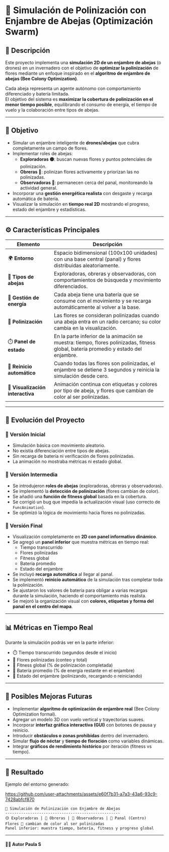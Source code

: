 # 🐝 Simulación de Polinización con Enjambre de Abejas (Optimización Swarm)

## 🌼 Descripción 

Este proyecto implementa una **simulación 2D de un enjambre de abejas** (o drones) en un invernadero con el objetivo de **optimizar la polinización** de flores mediante un enfoque inspirado en el **algoritmo de enjambre de abejas (Bee Colony Optimization)**.

Cada abeja representa un agente autónomo con comportamiento diferenciado y batería limitada.  
El objetivo del sistema es **maximizar la cobertura de polinización en el menor tiempo posible**, equilibrando el consumo de energía, el tiempo de vuelo y la colaboración entre tipos de abejas.

---

## 🎯 Objetivo

- Simular un enjambre inteligente de **drones/abejas** que cubra completamente un campo de flores.  
- Implementar roles de abejas:
  - **Exploradoras 🟡**: buscan nuevas flores y puntos potenciales de polinización.  
  - **Obreras 🔵**: polinizan flores activamente y priorizan las no polinizadas.  
  - **Observadoras 🔴**: permanecen cerca del panal, monitoreando la actividad general.  
- Incorporar una **gestión energética realista** con desgaste y recarga automática de batería.  
- Visualizar la simulación en **tiempo real 2D** mostrando el progreso, estado del enjambre y estadísticas.

---

## ⚙️ Características Principales

| Elemento | Descripción |
|-----------|-------------|
| 🌍 **Entorno** | Espacio bidimensional (100x100 unidades) con una base central (panal) y flores distribuidas aleatoriamente. |
| 🐝 **Tipos de abejas** | Exploradoras, obreras y observadoras, con comportamientos de búsqueda y movimiento diferenciados. |
| 🔋 **Gestión de energía** | Cada abeja tiene una batería que se consume con el movimiento y se recarga automáticamente al volver a la base. |
| 🌸 **Polinización** | Las flores se consideran polinizadas cuando una abeja entra en un radio cercano; su color cambia en la visualización. |
| ⏱️ **Panel de estado** | En la parte inferior de la animación se muestra: tiempo, flores polinizadas, fitness global, batería promedio y estado del enjambre. |
| 🔁 **Reinicio automático** | Cuando todas las flores son polinizadas, el enjambre se detiene 3 segundos y reinicia la simulación desde cero. |
| 🎨 **Visualización interactiva** | Animación continua con etiquetas y colores por tipo de abeja, y flores que cambian de color al ser polinizadas. |

---

## 🧠 Evolución del Proyecto

### 🥇 **Versión Inicial**
- Simulación básica con movimiento aleatorio.
- No existía diferenciación entre tipos de abejas.
- Sin recarga de batería ni verificación de flores polinizadas.
- La animación no mostraba métricas ni estado global.

### 🥈 **Versión Intermedia**
- Se introdujeron **roles de abejas** (exploradoras, obreras y observadoras).
- Se implementó la **detección de polinización** (flores cambian de color).
- Se añadió una **función de fitness global** basada en la cobertura.
- Se corrigió un bug que impedía la actualización visual (uso correcto de `FuncAnimation`).
- Se optimizó la lógica de movimiento hacia flores no polinizadas.

### 🥇 **Versión Final**
- Visualización completamente en **2D con panel informativo dinámico**.  
- Se agregó un **panel inferior** que muestra métricas en tiempo real:
  - Tiempo transcurrido  
  - Flores polinizadas  
  - Fitness global  
  - Batería promedio  
  - Estado del enjambre  
- Se incluyó **recarga automática** al llegar al panal.  
- Se implementó **reinicio automático** de la simulación tras completar toda la polinización.  
- Se ajustaron los valores de batería para obligar a varias recargas durante la simulación, haciendo el comportamiento más realista.  
- Se mejoró la organización visual con **colores, etiquetas y forma del panal en el centro del mapa**.
---

## 📊 Métricas en Tiempo Real

Durante la simulación podrás ver en la parte inferior:

- ⏱️ Tiempo transcurrido (segundos desde el inicio)  
- 🌼 Flores polinizadas (conteo y total)  
- 💪 Fitness global (% de polinización completada)  
- 🔋 Batería promedio (% de energía restante en el enjambre)  
- 🐝 Estado del enjambre (polinizando, recargando o reiniciando)

---

## 🔮 Posibles Mejoras Futuras

- Implementar **algoritmo de optimización de enjambre real** (Bee Colony Optimization formal).  
- Agregar un modelo 3D con vuelo vertical y trayectorias suaves.  
- Incorporar **interfaz gráfica interactiva (GUI)** con botones de pausa y reinicio.  
- Introducir **obstáculos o zonas prohibidas** dentro del invernadero.  
- Simular **flujo de néctar** y **tiempo de floración** como variables dinámicas.  
- Integrar **gráficos de rendimiento histórico** por iteración (fitness vs tiempo).  

---

## 📸 Resultado

Ejemplo del entorno generado:


https://github.com/user-attachments/assets/e60f7b31-a7a3-43a6-93c9-7428abfcf870


```
🐝 Simulación de Polinización con Enjambre de Abejas
---------------------------------------------------
🟡 Exploradoras | 🔵 Obreras | 🔴 Observadoras | 🍯 Panal (Centro)
Flores 🌸 cambian de color al ser polinizadas
Panel inferior: muestra tiempo, batería, fitness y progreso global
```

---

#### 👩‍💻 Autor **Paula S**  

